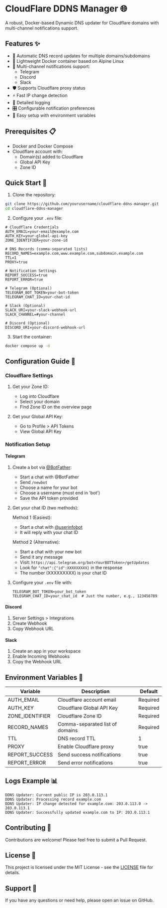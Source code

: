 # CloudFlare DDNS Manager 🌐

A robust, Docker-based Dynamic DNS updater for Cloudflare domains with multi-channel notifications support.

## Features ✨

- 🔄 Automatic DNS record updates for multiple domains/subdomains
- 🐳 Lightweight Docker container based on Alpine Linux
- 🔔 Multi-channel notifications support:
  - Telegram
  - Discord
  - Slack
- 🛡️ Supports Cloudflare proxy status
- ⚡ Fast IP change detection
- 📝 Detailed logging
- 🎛️ Configurable notification preferences
- 🔌 Easy setup with environment variables

## Prerequisites 📋

- Docker and Docker Compose
- Cloudflare account with:
  - Domain(s) added to Cloudflare
  - Global API Key
  - Zone ID

## Quick Start 🚀

1. Clone the repository:
```bash
git clone https://github.com/yourusername/cloudflare-ddns-manager.git
cd cloudflare-ddns-manager
```

2. Configure your `.env` file:
```env
# Cloudflare Credentials
AUTH_EMAIL=your-email@example.com
AUTH_KEY=your-global-api-key
ZONE_IDENTIFIER=your-zone-id

# DNS Records (comma-separated lists)
RECORD_NAMES=example.com,www.example.com,subdomain.example.com
TTL=1
PROXY=true

# Notification Settings
REPORT_SUCCESS=true
REPORT_ERROR=true

# Telegram (Optional)
TELEGRAM_BOT_TOKEN=your-bot-token
TELEGRAM_CHAT_ID=your-chat-id

# Slack (Optional)
SLACK_URI=your-slack-webhook-url
SLACK_CHANNEL=#your-channel

# Discord (Optional)
DISCORD_URI=your-discord-webhook-url
```

3. Start the container:
```bash
docker compose up -d
```

## Configuration Guide 📝

### Cloudflare Settings

1. Get your Zone ID:
   - Log into Cloudflare
   - Select your domain
   - Find Zone ID on the overview page

2. Get your Global API Key:
   - Go to Profile > API Tokens
   - View Global API Key

### Notification Setup

#### Telegram
1. Create a bot via [@BotFather](https://t.me/botfather):
   - Start a chat with @BotFather
   - Send `/newbot`
   - Choose a name for your bot
   - Choose a username (must end in 'bot')
   - Save the API token provided

2. Get your chat ID (two methods):
   
   Method 1 (Easiest):
   - Start a chat with [@userinfobot](https://t.me/userinfobot)
   - It will reply with your chat ID

   Method 2 (Alternative):
   - Start a chat with your new bot
   - Send it any message
   - Visit: `https://api.telegram.org/bot<YourBOTToken>/getUpdates`
   - Look for `"chat":{"id":XXXXXXXXX}` in the response
   - The number (XXXXXXXXX) is your chat ID

3. Configure your `.env` file with:
   ```env
   TELEGRAM_BOT_TOKEN=your_bot_token
   TELEGRAM_CHAT_ID=your_chat_id  # Just the number, e.g., 123456789
   ```

#### Discord
1. Server Settings > Integrations
2. Create Webhook
3. Copy Webhook URL

#### Slack
1. Create an app in your workspace
2. Enable Incoming Webhooks
3. Copy the Webhook URL

## Environment Variables 🔧

| Variable | Description | Default |
|----------|-------------|---------|
| AUTH_EMAIL | Cloudflare account email | Required |
| AUTH_KEY | Cloudflare Global API Key | Required |
| ZONE_IDENTIFIER | Cloudflare Zone ID | Required |
| RECORD_NAMES | Comma-separated list of domains | Required |
| TTL | DNS record TTL | 1 |
| PROXY | Enable Cloudflare proxy | true |
| REPORT_SUCCESS | Send success notifications | true |
| REPORT_ERROR | Send error notifications | true |

## Logs Example 📊

```log
DDNS Updater: Current public IP is 203.0.113.1
DDNS Updater: Processing record example.com
DDNS Updater: IP change detected for example.com: 203.0.113.0 -> 203.0.113.1
DDNS Updater: Successfully updated example.com to IP: 203.0.113.1
```

## Contributing 🤝

Contributions are welcome! Please feel free to submit a Pull Request.

## License 📄

This project is licensed under the MIT License - see the [LICENSE](LICENSE) file for details.

## Support 💬

If you have any questions or need help, please open an issue on GitHub. 
